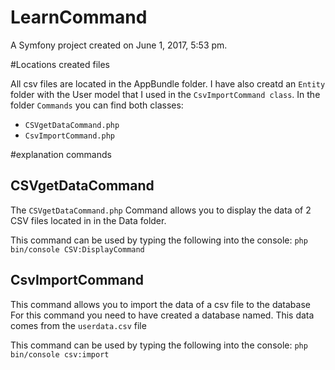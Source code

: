 LearnCommand
============

A Symfony project created on June 1, 2017, 5:53 pm.


#Locations created files

All csv files are located in the AppBundle folder. I have also creatd an `Entity` folder with the User model that I used in the `CsvImportCommand class`.
In the folder `Commands` you can find both classes:
 - `CSVgetDataCommand.php`
 - `CsvImportCommand.php`

#explanation commands

## CSVgetDataCommand
The `CSVgetDataCommand.php` Command allows you to display the data of 2 CSV files located in in the Data folder.


This command can be used by typing the following into the console:
`php bin/console CSV:DisplayCommand`

## CsvImportCommand
This command allows you to import the data of a csv file to the database
For this command you need to have created a database named. This data comes from the  `userdata.csv` file

This command can be used by typing the following into the console:
`php bin/console csv:import`




